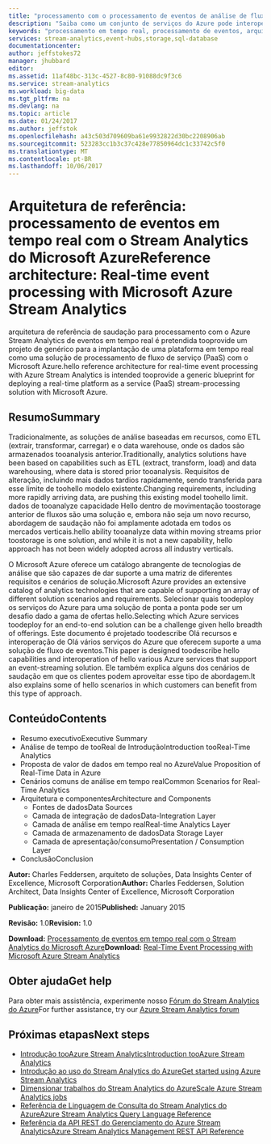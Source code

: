 ```yaml
---
title: "processamento com o processamento de eventos de análise de fluxo de eventos de tempo aaaReal | Microsoft Docs"
description: "Saiba como um conjunto de serviços do Azure pode interoperar para habilitar a análise e o processamento de eventos em tempo real."
keywords: "processamento em tempo real, processamento de eventos, arquitetura de referência"
services: stream-analytics,event-hubs,storage,sql-database
documentationcenter: 
author: jeffstokes72
manager: jhubbard
editor: 
ms.assetid: 11af48bc-313c-4527-8c80-91088dc9f3c6
ms.service: stream-analytics
ms.workload: big-data
ms.tgt_pltfrm: na
ms.devlang: na
ms.topic: article
ms.date: 01/24/2017
ms.author: jeffstok
ms.openlocfilehash: a43c503d709609ba61e9932822d30bc2208906ab
ms.sourcegitcommit: 523283cc1b3c37c428e77850964dc1c33742c5f0
ms.translationtype: MT
ms.contentlocale: pt-BR
ms.lasthandoff: 10/06/2017
---
```

# <a name="reference-architecture-real-time-event-processing-with-microsoft-azure-stream-analytics"></a><span data-ttu-id="3628f-104">Arquitetura de referência: processamento de eventos em tempo real com o Stream Analytics do Microsoft Azure</span><span class="sxs-lookup"><span data-stu-id="3628f-104">Reference architecture: Real-time event processing with Microsoft Azure Stream Analytics</span></span>
<span data-ttu-id="3628f-105">arquitetura de referência de saudação para processamento com o Azure Stream Analytics de eventos em tempo real é pretendida tooprovide um projeto de genérico para a implantação de uma plataforma em tempo real como uma solução de processamento de fluxo de serviço (PaaS) com o Microsoft Azure.</span><span class="sxs-lookup"><span data-stu-id="3628f-105">hello reference architecture for real-time event processing with Azure Stream Analytics is intended tooprovide a generic blueprint for deploying a real-time platform as a service (PaaS) stream-processing solution with Microsoft Azure.</span></span>

## <a name="summary"></a><span data-ttu-id="3628f-106">Resumo</span><span class="sxs-lookup"><span data-stu-id="3628f-106">Summary</span></span>
<span data-ttu-id="3628f-107">Tradicionalmente, as soluções de análise baseadas em recursos, como ETL (extrair, transformar, carregar) e o data warehouse, onde os dados são armazenados tooanalysis anterior.</span><span class="sxs-lookup"><span data-stu-id="3628f-107">Traditionally, analytics solutions have been based on capabilities such as ETL (extract, transform, load) and data warehousing, where data is stored prior tooanalysis.</span></span> <span data-ttu-id="3628f-108">Requisitos de alteração, incluindo mais dados tardios rapidamente, sendo transferida para esse limite de toohello modelo existente.</span><span class="sxs-lookup"><span data-stu-id="3628f-108">Changing requirements, including more rapidly arriving data, are pushing this existing model toohello limit.</span></span> <span data-ttu-id="3628f-109">dados de tooanalyze capacidade Hello dentro de movimentação toostorage anterior de fluxos são uma solução e, embora não seja um novo recurso, abordagem de saudação não foi amplamente adotada em todos os mercados verticais.</span><span class="sxs-lookup"><span data-stu-id="3628f-109">hello ability tooanalyze data within moving streams prior toostorage is one solution, and while it is not a new capability, hello approach has not been widely adopted across all industry verticals.</span></span> 

<span data-ttu-id="3628f-110">O Microsoft Azure oferece um catálogo abrangente de tecnologias de análise que são capazes de dar suporte a uma matriz de diferentes requisitos e cenários de solução.</span><span class="sxs-lookup"><span data-stu-id="3628f-110">Microsoft Azure provides an extensive catalog of analytics technologies that are capable of supporting an array of different solution scenarios and requirements.</span></span> <span data-ttu-id="3628f-111">Selecionar quais toodeploy os serviços do Azure para uma solução de ponta a ponta pode ser um desafio dado a gama de ofertas hello.</span><span class="sxs-lookup"><span data-stu-id="3628f-111">Selecting which Azure services toodeploy for an end-to-end solution can be a challenge given hello breadth of offerings.</span></span> <span data-ttu-id="3628f-112">Este documento é projetado toodescribe Olá recursos e interoperação de Olá vários serviços do Azure que oferecem suporte a uma solução de fluxo de eventos.</span><span class="sxs-lookup"><span data-stu-id="3628f-112">This paper is designed toodescribe hello capabilities and interoperation of hello various Azure services that support an event-streaming solution.</span></span> <span data-ttu-id="3628f-113">Ele também explica alguns dos cenários de saudação em que os clientes podem aproveitar esse tipo de abordagem.</span><span class="sxs-lookup"><span data-stu-id="3628f-113">It also explains some of hello scenarios in which customers can benefit from this type of approach.</span></span>

## <a name="contents"></a><span data-ttu-id="3628f-114">Conteúdo</span><span class="sxs-lookup"><span data-stu-id="3628f-114">Contents</span></span>
* <span data-ttu-id="3628f-115">Resumo executivo</span><span class="sxs-lookup"><span data-stu-id="3628f-115">Executive Summary</span></span>
* <span data-ttu-id="3628f-116">Análise de tempo de tooReal de Introdução</span><span class="sxs-lookup"><span data-stu-id="3628f-116">Introduction tooReal-Time Analytics</span></span>
* <span data-ttu-id="3628f-117">Proposta de valor de dados em tempo real no Azure</span><span class="sxs-lookup"><span data-stu-id="3628f-117">Value Proposition of Real-Time Data in Azure</span></span>
* <span data-ttu-id="3628f-118">Cenários comuns de análise em tempo real</span><span class="sxs-lookup"><span data-stu-id="3628f-118">Common Scenarios for Real-Time Analytics</span></span>
* <span data-ttu-id="3628f-119">Arquitetura e componentes</span><span class="sxs-lookup"><span data-stu-id="3628f-119">Architecture and Components</span></span>
  * <span data-ttu-id="3628f-120">Fontes de dados</span><span class="sxs-lookup"><span data-stu-id="3628f-120">Data Sources</span></span>
  * <span data-ttu-id="3628f-121">Camada de integração de dados</span><span class="sxs-lookup"><span data-stu-id="3628f-121">Data-Integration Layer</span></span>
  * <span data-ttu-id="3628f-122">Camada de análise em tempo real</span><span class="sxs-lookup"><span data-stu-id="3628f-122">Real-time Analytics Layer</span></span>
  * <span data-ttu-id="3628f-123">Camada de armazenamento de dados</span><span class="sxs-lookup"><span data-stu-id="3628f-123">Data Storage Layer</span></span>
  * <span data-ttu-id="3628f-124">Camada de apresentação/consumo</span><span class="sxs-lookup"><span data-stu-id="3628f-124">Presentation / Consumption Layer</span></span>
* <span data-ttu-id="3628f-125">Conclusão</span><span class="sxs-lookup"><span data-stu-id="3628f-125">Conclusion</span></span>

<span data-ttu-id="3628f-126">**Autor:** Charles Feddersen, arquiteto de soluções, Data Insights Center of Excellence, Microsoft Corporation</span><span class="sxs-lookup"><span data-stu-id="3628f-126">**Author:** Charles Feddersen, Solution Architect, Data Insights Center of Excellence, Microsoft Corporation</span></span>

<span data-ttu-id="3628f-127">**Publicação:** janeiro de 2015</span><span class="sxs-lookup"><span data-stu-id="3628f-127">**Published:** January 2015</span></span>

<span data-ttu-id="3628f-128">**Revisão:** 1.0</span><span class="sxs-lookup"><span data-stu-id="3628f-128">**Revision:** 1.0</span></span>

<span data-ttu-id="3628f-129">**Download:** [Processamento de eventos em tempo real com o Stream Analytics do Microsoft Azure](http://download.microsoft.com/download/6/2/3/623924DE-B083-4561-9624-C1AB62B5F82B/real-time-event-processing-with-microsoft-azure-stream-analytics.pdf)</span><span class="sxs-lookup"><span data-stu-id="3628f-129">**Download:** [Real-Time Event Processing with Microsoft Azure Stream Analytics](http://download.microsoft.com/download/6/2/3/623924DE-B083-4561-9624-C1AB62B5F82B/real-time-event-processing-with-microsoft-azure-stream-analytics.pdf)</span></span>

## <a name="get-help"></a><span data-ttu-id="3628f-130">Obter ajuda</span><span class="sxs-lookup"><span data-stu-id="3628f-130">Get help</span></span>
<span data-ttu-id="3628f-131">Para obter mais assistência, experimente nosso [Fórum do Stream Analytics do Azure](https://social.msdn.microsoft.com/Forums/en-US/home?forum=AzureStreamAnalytics)</span><span class="sxs-lookup"><span data-stu-id="3628f-131">For further assistance, try our [Azure Stream Analytics forum](https://social.msdn.microsoft.com/Forums/en-US/home?forum=AzureStreamAnalytics)</span></span>

## <a name="next-steps"></a><span data-ttu-id="3628f-132">Próximas etapas</span><span class="sxs-lookup"><span data-stu-id="3628f-132">Next steps</span></span>
* [<span data-ttu-id="3628f-133">Introdução tooAzure Stream Analytics</span><span class="sxs-lookup"><span data-stu-id="3628f-133">Introduction tooAzure Stream Analytics</span></span>](stream-analytics-introduction.md)
* [<span data-ttu-id="3628f-134">Introdução ao uso do Stream Analytics do Azure</span><span class="sxs-lookup"><span data-stu-id="3628f-134">Get started using Azure Stream Analytics</span></span>](stream-analytics-real-time-fraud-detection.md)
* [<span data-ttu-id="3628f-135">Dimensionar trabalhos do Stream Analytics do Azure</span><span class="sxs-lookup"><span data-stu-id="3628f-135">Scale Azure Stream Analytics jobs</span></span>](stream-analytics-scale-jobs.md)
* [<span data-ttu-id="3628f-136">Referência de Linguagem de Consulta do Stream Analytics do Azure</span><span class="sxs-lookup"><span data-stu-id="3628f-136">Azure Stream Analytics Query Language Reference</span></span>](https://msdn.microsoft.com/library/azure/dn834998.aspx)
* [<span data-ttu-id="3628f-137">Referência da API REST do Gerenciamento do Azure Stream Analytics</span><span class="sxs-lookup"><span data-stu-id="3628f-137">Azure Stream Analytics Management REST API Reference</span></span>](https://msdn.microsoft.com/library/azure/dn835031.aspx)

